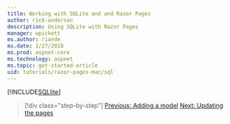 ```yaml
---
title: Working with SQLite and and Razor Pages
author: rick-anderson
description: Using SQLite with Razor Pages
manager: wpickett
ms.author: riande
ms.date: 1/27/2018
ms.prod: aspnet-core
ms.technology: aspnet
ms.topic: get-started-article
uid: tutorials/razor-pages-mac/sql
---
```


[!INCLUDE[SQLlite](../../includes/RP/sql.md)]


>[!div class="step-by-step"]
[Previous: Adding a model](xref:tutorials/razor-pages-mac/model)
[Next: Updating the pages](xref:tutorials/razor-pages/da1)
